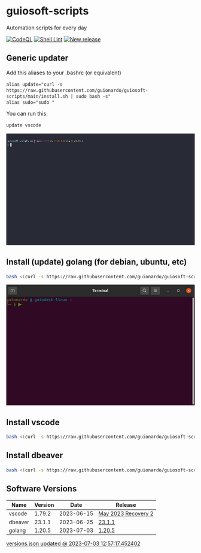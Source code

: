 # guiosoft-scripts

Automation scripts for every day

[![CodeQL](https://github.com/guionardo/guiosoft-scripts/actions/workflows/codeql-analysis.yml/badge.svg)](https://github.com/guionardo/guiosoft-scripts/actions/workflows/codeql-analysis.yml)
[![Shell Lint](https://github.com/guionardo/guiosoft-scripts/actions/workflows/shell.yml/badge.svg)](https://github.com/guionardo/guiosoft-scripts/actions/workflows/shell.yml)
[![New release](https://github.com/guionardo/guiosoft-scripts/actions/workflows/new_release.yml/badge.svg)](https://github.com/guionardo/guiosoft-scripts/actions/workflows/new_release.yml)

## Generic updater

Add this aliases to your .bashrc (or equivalent)

```
alias update="curl -s https://raw.githubusercontent.com/guionardo/guiosoft-scripts/main/install.sh | sudo bash -s"
alias sudo="sudo "
```

You can run this:

```bash
update vscode
```

![vscode](docs/vscode.gif)


## Install (update) golang (for debian, ubuntu, etc)

```bash
bash <(curl -s https://raw.githubusercontent.com/guionardo/guiosoft-scripts/main/install_golang.sh)
```

![install-golang](docs/install_golang.gif)

## Install vscode

```bash
bash <(curl -s https://raw.githubusercontent.com/guionardo/guiosoft-scripts/main/install_vscode.sh)
```

## Install dbeaver

```bash
bash <(curl -s https://raw.githubusercontent.com/guionardo/guiosoft-scripts/main/install_dbeaver.sh)
```

## Software Versions

| Name | Version | Date | Release |
|------|---------|------|---------|
| vscode | 1.79.2 | 2023-06-15 | [May 2023 Recovery 2](https://code.visualstudio.com/sha/download?build=stable&os=linux-deb-x64) |
| dbeaver | 23.1.1 | 2023-06-25 | [23.1.1](https://dbeaver.io/files/dbeaver-ce_latest_amd64.deb) |
| golang | 1.20.5 | 2023-07-03 | [1.20.5](https://golang.org/dl/go1.20.5.linux-amd64.tar.gz) |

[versions.json updated @ 2023-07-03 12:57:17.452402](versions.json)
